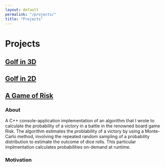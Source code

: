 ```yaml
---
layout: default
permalink: "/projects/"
title: "Projects"
---
```


Projects
========

<a href="https://azhb.github.io/projects/3DGolf"> Golf in 3D </a>
--------

<a href="https://azhb.github.io/projects/2DGolf"> Golf in 2D </a>
--------

<a href="https://azhb.github.io/projects/risk"> A Game of Risk </a>
--------
### About
A C++ console-application implementation of an algorithm that I wrote to calculate the probability of a victory in a battle in the renowned board game Risk. The algorithm estimates the problability of a victory by using a Monte-Carlo method, involving the repeated random sampling of a probability distribution to estimate the outcome of dice rolls. This particular implmentation calculates probabilities on-demand at runtime. 


### Motivation
